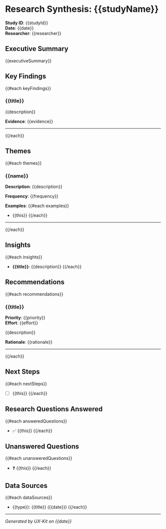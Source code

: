 # Research Synthesis: {{studyName}}

**Study ID**: {{studyId}}  
**Date**: {{date}}  
**Researcher**: {{researcher}}

## Executive Summary

{{executiveSummary}}

## Key Findings

{{#each keyFindings}}
### {{title}}

{{description}}

**Evidence**: {{evidence}}

---

{{/each}}

## Themes

{{#each themes}}
### {{name}}

**Description**: {{description}}

**Frequency**: {{frequency}}

**Examples**:
{{#each examples}}
- {{this}}
{{/each}}

---

{{/each}}

## Insights

{{#each insights}}
- **{{title}}**: {{description}}
{{/each}}

## Recommendations

{{#each recommendations}}
### {{title}}

**Priority**: {{priority}}  
**Effort**: {{effort}}

{{description}}

**Rationale**: {{rationale}}

---

{{/each}}

## Next Steps

{{#each nextSteps}}
- [ ] {{this}}
{{/each}}

## Research Questions Answered

{{#each answeredQuestions}}
- ✅ {{this}}
{{/each}}

## Unanswered Questions

{{#each unansweredQuestions}}
- ❓ {{this}}
{{/each}}

## Data Sources

{{#each dataSources}}
- {{type}}: {{title}} ({{date}})
{{/each}}

---

*Generated by UX-Kit on {{date}}*
